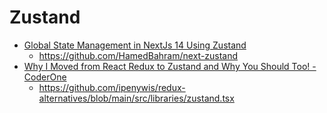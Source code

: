 # Zustand

* [Global State Management in NextJs 14 Using Zustand](https://youtu.be/BxohoXjbhKc?si=HxekhLKU0B2P28AI)
  * https://github.com/HamedBahram/next-zustand
* [Why I Moved from React Redux to Zustand and Why You Should Too! - CoderOne](https://youtu.be/DK-S4ZcmDcE?si=gX_PnHbuvDW_PoKR)
  * https://github.com/ipenywis/redux-alternatives/blob/main/src/libraries/zustand.tsx
